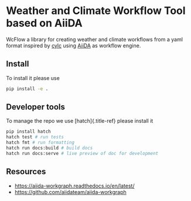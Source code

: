 # Weather and Climate Workflow Tool based on AiiDA


WcFlow a library for creating weather and climate workflows from a yaml
format inspired by [cylc](https://cylc.github.io/) using
[AiiDA](https://www.aiida.net/) as workflow engine.

## Install

To install it please use

``` bash
pip install -e .
```

## Developer tools

To manage the repo we use [hatch]{.title-ref} please install it

``` bash
pip install hatch
hatch test # run tests
hatch fmt # run formatting
hatch run docs:build # build docs
hatch run docs:serve # live preview of doc for development
```

## Resources

-   <https://aiida-workgraph.readthedocs.io/en/latest/>
-   <https://github.com/aiidateam/aiida-workgraph>
